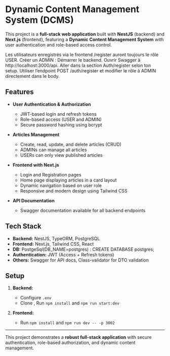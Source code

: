 # Dynamic Content Management System (DCMS)

This project is a **full-stack web application** built with **NestJS** (backend) and **Next.js** (frontend), featuring a **Dynamic Content Management System** with user authentication and role-based access control.

 Les utilisateurs enregistrés via le frontend /register auront toujours le rôle USER.
Créer un ADMIN :
Démarrer le backend.
Ouvrir Swagger à http://localhost:3000/api.
Aller dans la section Auth/register selon ton setup.
Utiliser l’endpoint POST /auth/register  et modifier le rôle à ADMIN directement dans le body.

## Features

- **User Authentication & Authorization**  
  - JWT-based login and refresh tokens  
  - Role-based access (USER and ADMIN)  
  - Secure password hashing using bcrypt

- **Articles Management**  
  - Create, read, update, and delete articles (CRUD)  
  - ADMINs can manage all articles  
  - USERs can only view published articles

- **Frontend with Next.js**  
  - Login and Registration pages  
  - Home page displaying articles in a card layout  
  - Dynamic navigation based on user role  
  - Responsive and modern design using Tailwind CSS

- **API Documentation**  
  - Swagger documentation available for all backend endpoints  

## Tech Stack

- **Backend:** NestJS, TypeORM, PostgreSQL  
- **Frontend:** Next.js, Tailwind CSS, React
- **DB:** PostgeSql(DB_NAME=postgres) : CREATE DATABASE postgres;
- **Authentication:** JWT (Access + Refresh tokens)  
- **Others:** Swagger for API docs, Class-validator for DTO validation

## Setup

1. **Backend:**  
   - Configure `.env`  
   - Clone , Run `npm install` and `npm run start:dev`

2. **Frontend:**  
   - Run `npm install` and `npm run dev -- -p 3002`
   

---

This project demonstrates a **robust full-stack application** with secure authentication, role-based authorization, and dynamic content management.
